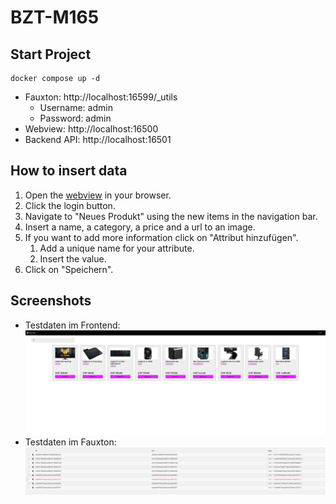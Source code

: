 # BZT-M165

## Start Project

```shell
docker compose up -d
``` 

* Fauxton: http://localhost:16599/_utils
  * Username: admin
  * Password: admin
* Webview: http://localhost:16500
* Backend API: http://localhost:16501

## How to insert data

1. Open the [webview](http://localhost:16500) in your browser.
2. Click the login button.
3. Navigate to "Neues Produkt" using the new items in the navigation bar.
4. Insert a name, a category, a price and a url to an image.
5. If you want to add more information click on "Attribut hinzufügen".
   1. Add a unique name for your attribute.
   2. Insert the value.
6. Click on "Speichern".

## Screenshots

* Testdaten im Frontend: ![](./assets/test_data_frontend.png)
* Testdaten im Fauxton: ![](./assets/test_data_fauxton.png)
